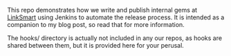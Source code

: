
This repo demonstrates how we write and publish internal gems at
[LinkSmart](http://linksmart.com) using Jenkins to automate the release process.
It is intended as a companion to my blog post, so read that for more
information.

The hooks/ directory is actually not included in any our repos, as hooks are
shared between them, but it is provided here for your perusal.
